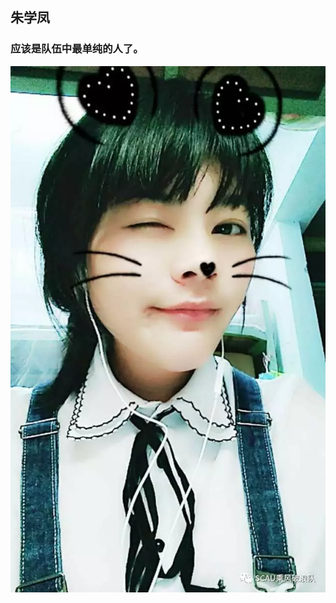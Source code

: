 ## 朱学凤
### 应该是队伍中最单纯的人了。
![朱学凤](https://raw.githubusercontent.com/ronething/sanxiaxiang/master/amWikiwenku/amWiki/images/xuefeng.jpg "问题不大")
